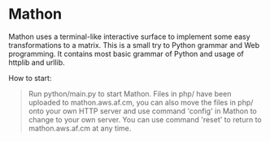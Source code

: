 Mathon
======

Mathon uses a terminal-like interactive surface to implement some easy transformations to a matrix. This is a small try to Python grammar and Web programming. It contains most basic grammar of Python and usage of httplib and urllib.

How to start:
 > Run python/main.py to start Mathon.
 > Files in php/ have been uploaded to mathon.aws.af.cm, you can also move the files in php/ onto your own HTTP server and use command 'config' in Mathon to change to your own server. You can use command 'reset' to return to mathon.aws.af.cm at any time.
